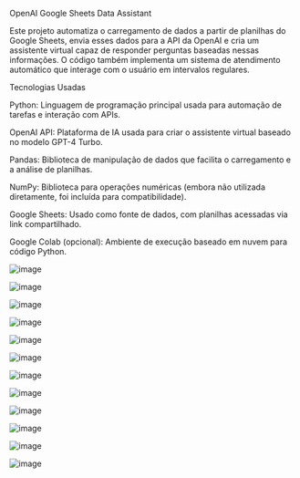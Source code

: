 OpenAI Google Sheets Data Assistant

Este projeto automatiza o carregamento de dados a partir de planilhas do Google Sheets, envia esses dados para a API da OpenAI e cria um assistente virtual capaz de responder perguntas baseadas nessas informações. O código também implementa um sistema de atendimento automático que interage com o usuário em intervalos regulares.

Tecnologias Usadas

Python: Linguagem de programação principal usada para automação de tarefas e interação com APIs.

OpenAI API: Plataforma de IA usada para criar o assistente virtual baseado no modelo GPT-4 Turbo.

Pandas: Biblioteca de manipulação de dados que facilita o carregamento e a análise de planilhas.

NumPy: Biblioteca para operações numéricas (embora não utilizada diretamente, foi incluída para compatibilidade).

Google Sheets: Usado como fonte de dados, com planilhas acessadas via link compartilhado.

Google Colab (opcional): Ambiente de execução baseado em nuvem para código Python.








![image](https://github.com/user-attachments/assets/a00de4ff-c95e-4c17-8580-a73f8eb1b460)

![image](https://github.com/user-attachments/assets/7223ae96-24d0-4a80-b9a9-20a4b0e23926)

![image](https://github.com/user-attachments/assets/00729b4c-c562-49d1-a2cd-70997305df60)

![image](https://github.com/user-attachments/assets/25f19df2-d6ef-4fbe-bb2a-01367725ae55)

![image](https://github.com/user-attachments/assets/0c07309d-629a-49a0-8509-fd9c7164ba42)

![image](https://github.com/user-attachments/assets/cd7a13f8-31e1-4152-8442-fa11cad9a81e)

![image](https://github.com/user-attachments/assets/25d652d6-1c74-46da-92d2-0ac2cccddb76)

![image](https://github.com/user-attachments/assets/9d82ba56-7ed9-484f-a0f6-cbff8417bc58)

![image](https://github.com/user-attachments/assets/f8383f8d-ea02-4d35-9f9e-1377e5aee17f)

![image](https://github.com/user-attachments/assets/a5b8143c-ca24-44ee-84a7-0b732b22aa3e)

![image](https://github.com/user-attachments/assets/8d1b3ad2-d7cb-4b27-84e0-7ee214a54f88)

![image](https://github.com/user-attachments/assets/107dd1d5-ba95-4fed-b58b-5fb28b586ec5)

